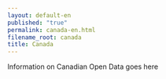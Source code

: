 ```yaml
---
layout: default-en
published: "true"
permalink: canada-en.html
filename_root: canada
title: Canada
---
```


Information on Canadian Open Data goes here
